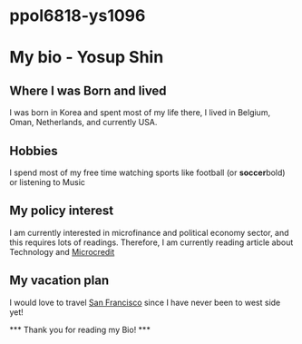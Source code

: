 # ppol6818-ys1096
# My bio - Yosup Shin #
## Where I was Born and lived ##
I was born in Korea and spent most of my life there,
I lived in Belgium, Oman, Netherlands, and currently USA.

## Hobbies ##
I spend most of my free time watching sports like football (or **soccer**bold) or listening to Music

## My policy interest ##
I am currently interested in microfinance and political economy sector, and this requires lots of readings.
Therefore, I am currently reading article about Technology and [Microcredit](https://www.sciencedirect.com/science/article/pii/S105752192400632X)

## My vacation plan ##
I would love to travel [San Francisco](https://images.squarespace-cdn.com/content/v1/5c7f5f60797f746a7d769cab/d1466e73-4bff-4821-a7b3-76d688d440e2/the+golden+gate+bridge+san+francisco.jpg?format=2500w) since I have never been to west side yet!

*** Thank you for reading my Bio! ***